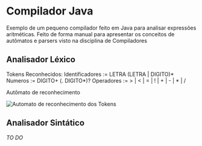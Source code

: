 # Compilador Java
Exemplo de um pequeno compilador feito em Java para analisar expressões aritméticas.
Feito de forma manual para apresentar os conceitos de autômatos e parsers visto na disciplina de Compiladores

## Analisador Léxico

Tokens Reconhecidos:
Identificadores := LETRA (LETRA | DIGITO)*
Numeros := DIGITO+ (. DIGITO*)?
Operadores := > | < | = | ! | + | - | * | /

Autômato de reconhecimento

![Automato de reconhecimento dos Tokens](http://www.professorisidro.com.br/wp-content/uploads/Automato.png)

## Analisador Sintático
*TO DO*